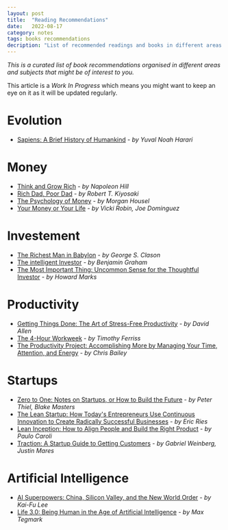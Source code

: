 ```yaml
---
layout: post
title:  "Reading Recommendations"
date:   2022-08-17
category: notes
tags: books recommendations
decription: "List of recommended readings and books in different areas of life and subjects"
---
```


*This is a curated list of book recommendations organised in different areas and subjects that might be of interest to you.*

This article is a *Work In Progress* which means you might want to keep an eye on it as it will be updated regularly. 

# Evolution 

- [Sapiens: A Brief History of Humankind](https://amzn.to/3Ks5kbv) - *by Yuval Noah Harari* 

# Money

- [Think and Grow Rich](https://amzn.to/3AOvTEB) - *by Napoleon Hill*
- [Rich Dad, Poor Dad](https://amzn.to/3pEuxWy) - *by Robert T. Kiyosaki*
- [The Psychology of Money](https://amzn.to/3AEF6Px) - *by Morgan Housel*
- [Your Money or Your Life](https://amzn.to/3dNLT0p) - *by Vicki Robin, Joe Dominguez*

# Investement
 
- [The Richest Man in Babylon](https://amzn.to/3KkhVgM) - *by  George S. Clason* 
- [The intelligent Investor](https://amzn.to/3CsC1Ds) - *by  Benjamin Graham* 
- [The Most Important Thing: Uncommon Sense for the Thoughtful Investor](https://amzn.to/3CkSkCb) - *by  Howard Marks*

# Productivity

- [Getting Things Done: The Art of Stress-Free Productivity](https://amzn.to/3pBrOwV) - *by  David Allen*
- [The 4-Hour Workweek](https://amzn.to/3PL79ky) - *by Timothy Ferriss*
- [The Productivity Project: Accomplishing More by Managing Your Time, Attention, and Energy](https://amzn.to/3PFrfN1) - *by Chris Bailey*

# Startups

- [Zero to One: Notes on Startups, or How to Build the Future](https://amzn.to/3QLTjzY) - *by Peter Thiel, Blake Masters*
- [The Lean Startup: How Today's Entrepreneurs Use Continuous Innovation to Create Radically Successful Businesses](https://amzn.to/3AgUvEa) - *by Eric Ries*
- [Lean Inception: How to Align People and Build the Right Product](https://amzn.to/3KecvUz) - *by Paulo Caroli* 
- [Traction: A Startup Guide to Getting Customers](https://amzn.to/3AEoTK2) - *by Gabriel Weinberg, Justin Mares*

# Artificial Intelligence 

- [AI Superpowers: China, Silicon Valley, and the New World Order](https://amzn.to/3CoQhgH) - *by Kai-Fu Lee*
- [Life 3.0: Being Human in the Age of Artificial Intelligence](https://amzn.to/3AFEU2u) - *by Max Tegmark* 
